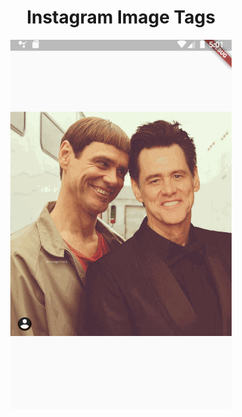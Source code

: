 <h1 align="center">Instagram Image Tags</h1>

<p align="center">
  <img src="https://github.com/Adam-Ozbayraktar/instagram_image_tags/blob/master/demo/demo.gif">
</p>